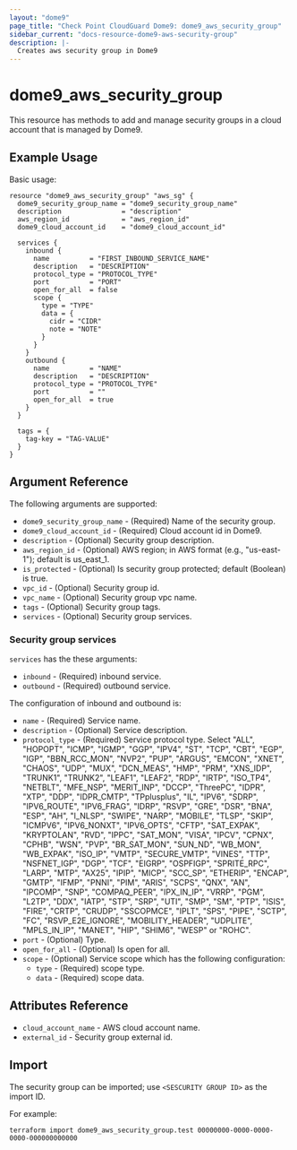```yaml
---
layout: "dome9"
page_title: "Check Point CloudGuard Dome9: dome9_aws_security_group"
sidebar_current: "docs-resource-dome9-aws-security-group"
description: |-
  Creates aws security group in Dome9
---
```


# dome9_aws_security_group

This resource has methods to add and manage security groups in a cloud account that is managed by Dome9.

## Example Usage

Basic usage:

```hcl
resource "dome9_aws_security_group" "aws_sg" {
  dome9_security_group_name = "dome9_security_group_name"
  description               = "description"
  aws_region_id             = "aws_region_id"
  dome9_cloud_account_id    = "dome9_cloud_account_id"
  
  services {
    inbound {
      name          = "FIRST_INBOUND_SERVICE_NAME"
      description   = "DESCRIPTION"
      protocol_type = "PROTOCOL_TYPE"
      port          = "PORT"
      open_for_all  = false
      scope {
        type = "TYPE"
        data = {
          cidr = "CIDR"
          note = "NOTE"
        }
      }
    }
    outbound {
      name          = "NAME"
      description   = "DESCRIPTION"
      protocol_type = "PROTOCOL_TYPE"
      port          = ""
      open_for_all  = true
    }
  }

  tags = {
    tag-key = "TAG-VALUE"
  }
}

```

## Argument Reference

The following arguments are supported:

* `dome9_security_group_name` - (Required) Name of the security group.
* `dome9_cloud_account_id` - (Required) Cloud account id in Dome9.
* `description` - (Optional) Security group description.
* `aws_region_id` - (Optional) AWS region; in AWS format (e.g., "us-east-1"); default is us_east_1.
* `is_protected` - (Optional) Is security group protected; default (Boolean) is true.
* `vpc_id` - (Optional) Security group id.
* `vpc_name` - (Optional) Security group vpc name.
* `tags` - (Optional) Security group tags.
* `services` - (Optional) Security group services.

### Security group services

`services` has the these arguments:

* `inbound` - (Required) inbound service.
* `outbound` - (Required) outbound service. 

The configuration of inbound and outbound is:
   * `name` - (Required) Service name.
   * `description` - (Optional) Service description.
   * `protocol_type` - (Required) Service protocol type. Select "ALL", "HOPOPT", "ICMP", "IGMP", "GGP", "IPV4", "ST", "TCP", "CBT", "EGP", "IGP", "BBN_RCC_MON", "NVP2", "PUP", "ARGUS", "EMCON", "XNET", "CHAOS", "UDP", "MUX", "DCN_MEAS", "HMP", "PRM", "XNS_IDP", "TRUNK1", "TRUNK2", "LEAF1", "LEAF2", "RDP", "IRTP", "ISO_TP4", "NETBLT", "MFE_NSP", "MERIT_INP", "DCCP", "ThreePC", "IDPR", "XTP", "DDP", "IDPR_CMTP", "TPplusplus", "IL", "IPV6", "SDRP", "IPV6_ROUTE", "IPV6_FRAG", "IDRP", "RSVP", "GRE", "DSR", "BNA", "ESP", "AH", "I_NLSP", "SWIPE", "NARP", "MOBILE", "TLSP", "SKIP", "ICMPV6", "IPV6_NONXT", "IPV6_OPTS", "CFTP", "SAT_EXPAK", "KRYPTOLAN", "RVD", "IPPC", "SAT_MON", "VISA", "IPCV", "CPNX", "CPHB", "WSN", "PVP", "BR_SAT_MON", "SUN_ND", "WB_MON", "WB_EXPAK", "ISO_IP", "VMTP", "SECURE_VMTP", "VINES", "TTP", "NSFNET_IGP", "DGP", "TCF", "EIGRP", "OSPFIGP", "SPRITE_RPC", "LARP", "MTP", "AX25", "IPIP", "MICP", "SCC_SP", "ETHERIP", "ENCAP", "GMTP", "IFMP", "PNNI", "PIM", "ARIS", "SCPS", "QNX", "AN", "IPCOMP", "SNP", "COMPAQ_PEER", "IPX_IN_IP", "VRRP", "PGM", "L2TP", "DDX", "IATP", "STP", "SRP", "UTI", "SMP", "SM", "PTP", "ISIS", "FIRE", "CRTP", "CRUDP", "SSCOPMCE", "IPLT", "SPS", "PIPE", "SCTP", "FC", "RSVP_E2E_IGNORE", "MOBILITY_HEADER", "UDPLITE", "MPLS_IN_IP", "MANET", "HIP", "SHIM6", "WESP" or "ROHC".
   * `port` - (Optional) Type.
   * `open_for_all` - (Optional) Is open for all.
   * `scope` - (Optional) Service scope which has the following configuration:
      * `type` - (Required) scope type.
      * `data` - (Required) scope data.
        

## Attributes Reference

* `cloud_account_name` - AWS cloud account name.
* `external_id` - Security group external id.

## Import

The security group can be imported; use `<SESCURITY GROUP ID>` as the import ID. 

For example:

```shell
terraform import dome9_aws_security_group.test 00000000-0000-0000-0000-000000000000
```
